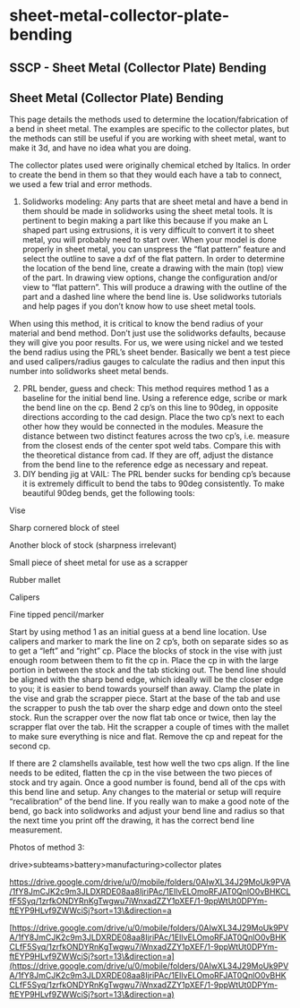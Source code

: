 # sheet-metal-collector-plate-bending

## SSCP - Sheet Metal (Collector Plate) Bending

## Sheet Metal (Collector Plate) Bending

This page details the methods used to determine the location/fabrication of a bend in sheet metal.  The examples are specific to the collector plates, but the methods can still be useful if you are working with sheet metal, want to make it 3d, and have no idea what you are doing.

The collector plates used were originally chemical etched by Italics.  In order to create the bend in them so that they would each have a tab to connect, we used a few trial and error methods.

1. Solidworks modeling: Any parts that are sheet metal and have a bend in them should be made in solidworks using the sheet metal tools. It is pertinent to begin making a part like this because if you make an L shaped part using extrusions, it is very difficult to convert it to sheet metal, you will probably need to start over.  When your model is done properly in sheet metal, you can unspress the “flat pattern” feature and select the outline to save a dxf of the flat pattern.  In order to determine the location of the bend line, create a drawing with the main (top) view of the part.  In drawing view options, change the configuration and/or view to “flat pattern”.  This will produce a drawing with the outline of the part and a dashed line where the bend line is. Use solidworks tutorials and help pages if you don’t know how to use sheet metal tools.

When using this method, it is critical to know the bend radius of your material and bend method.  Don’t just use the solidworks defaults, because they will give you poor results.  For us, we were using nickel and we tested the bend radius using the PRL’s sheet bender.  Basically we bent a test piece and used calipers/radius gauges to calculate the radius and then input this number into solidworks sheet metal bends.

2. PRL bender, guess and check: This method requires method 1 as a baseline for the initial bend line.  Using a reference edge, scribe or mark the bend line on the cp.  Bend 2 cp’s on this line to 90deg, in opposite directions according to the cad design.  Place the two cp’s next to each other how they would be connected in the modules.  Measure the distance between two distinct features across the two cp’s, i.e. measure from the closest ends of the center spot weld tabs.  Compare this with the theoretical distance from cad.  If they are off, adjust the distance from the bend line to the reference edge as necessary and repeat.
3. DIY bending jig at VAIL:  The PRL bender sucks for bending cp’s because it is extremely difficult to bend the tabs to 90deg consistently.  To make beautiful 90deg bends, get the following tools:

Vise

Sharp cornered block of steel

Another block of stock (sharpness irrelevant)

Small piece of sheet metal for use as a scrapper

Rubber mallet

Calipers

Fine tipped pencil/marker

Start by using method 1 as an initial guess at a bend line location.  Use calipers and marker to mark the line on 2 cp’s, both on separate sides so as to get a “left” and “right” cp. Place the blocks of stock in the vise with just enough room between them to fit the cp in.  Place the cp in with the large portion in between the stock and the tab sticking out.  The bend line should be aligned with the sharp bend edge, which ideally will be the closer edge to you; it is easier to bend towards yourself than away.  Clamp the plate in the vise and grab the scrapper piece.  Start at the base of the tab and use the scrapper to push the tab over the sharp edge and down onto the steel stock.  Run the scrapper over the now flat tab once or twice, then lay the scrapper flat over the tab.  Hit the scrapper a couple of times with the mallet to make sure everything is nice and flat.  Remove the cp and repeat for the second cp.

If there are 2 clamshells available, test how well the two cps align.  If the line needs to be edited, flatten the cp in the vise between the two pieces of stock and try again.  Once a good number is found, bend all of the cps with this bend line and setup.  Any changes to the material or setup will require “recalibration” of the bend line.  If you really wan to make a good note of the bend, go back into solidworks and adjust your bend line and radius so that the next time you print off the drawing, it has the correct bend line measurement.

Photos of method 3:

drive>subteams>battery>manufacturing>collector plates

https://drive.google.com/drive/u/0/mobile/folders/0AIwXL34J29MoUk9PVA/1fY8JmCJK2c9m3JLDXRDE08aa8IjriPAc/1EIlvELOmoRFJAT0QnlO0vBHKCLfF5Syq/1zrfkONDYRnKgTwgwu7iWnxadZZY1pXEF/1-9ppWtUt0DPYm-ftEYP9HLvf9ZWWciSj?sort=13\&direction=a

[https://drive.google.com/drive/u/0/mobile/folders/0AIwXL34J29MoUk9PVA/1fY8JmCJK2c9m3JLDXRDE08aa8IjriPAc/1EIlvELOmoRFJAT0QnlO0vBHKCLfF5Syq/1zrfkONDYRnKgTwgwu7iWnxadZZY1pXEF/1-9ppWtUt0DPYm-ftEYP9HLvf9ZWWciSj?sort=13\&direction=a](https://drive.google.com/drive/u/0/mobile/folders/0AIwXL34J29MoUk9PVA/1fY8JmCJK2c9m3JLDXRDE08aa8IjriPAc/1EIlvELOmoRFJAT0QnlO0vBHKCLfF5Syq/1zrfkONDYRnKgTwgwu7iWnxadZZY1pXEF/1-9ppWtUt0DPYm-ftEYP9HLvf9ZWWciSj?sort=13\&direction=a)
